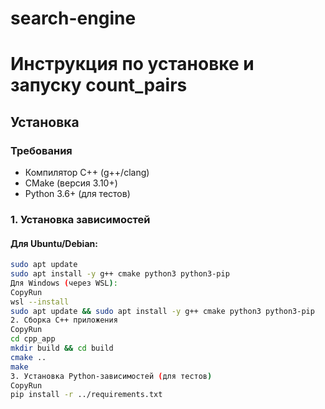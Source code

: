 # search-engine

# Инструкция по установке и запуску count_pairs

## Установка

### Требования
- Компилятор C++ (g++/clang)
- CMake (версия 3.10+)
- Python 3.6+ (для тестов)

### 1. Установка зависимостей

#### Для Ubuntu/Debian:
```bash
sudo apt update
sudo apt install -y g++ cmake python3 python3-pip
Для Windows (через WSL):
CopyRun
wsl --install
sudo apt update && sudo apt install -y g++ cmake python3 python3-pip
2. Сборка C++ приложения
CopyRun
cd cpp_app
mkdir build && cd build
cmake ..
make
3. Установка Python-зависимостей (для тестов)
CopyRun
pip install -r ../requirements.txt